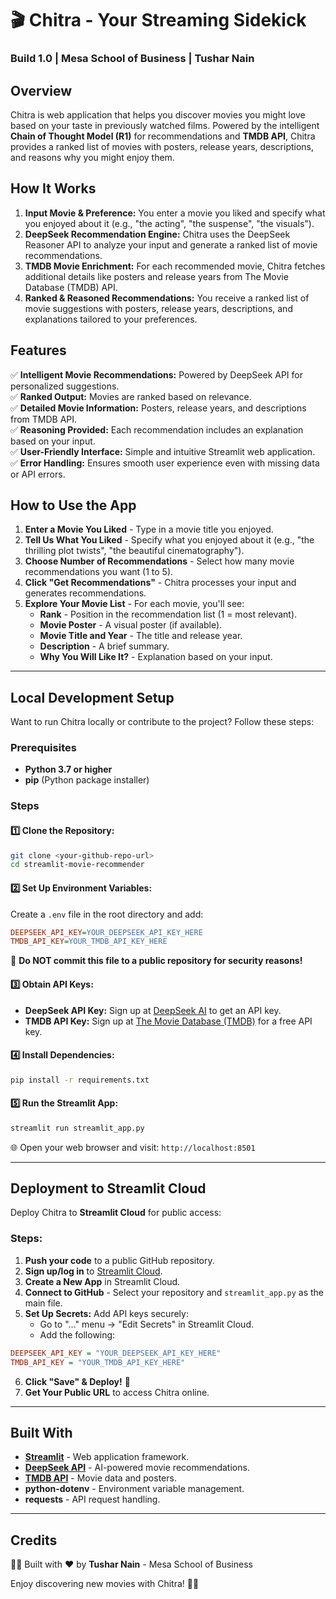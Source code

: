 # 🎬 Chitra - Your Streaming Sidekick

### Build 1.0 | Mesa School of Business | Tushar Nain

## Overview
Chitra is web application that helps you discover movies you might love based on your taste in previously watched films. Powered by the intelligent **Chain of Thought Model (R1)** for recommendations and  **TMDB API**, Chitra provides a ranked list of movies with posters, release years, descriptions, and reasons why you might enjoy them.

## How It Works

1. **Input Movie & Preference:** You enter a movie you liked and specify what you enjoyed about it (e.g., "the acting", "the suspense", "the visuals").
2. **DeepSeek Recommendation Engine:** Chitra uses the DeepSeek Reasoner API to analyze your input and generate a ranked list of movie recommendations.
3. **TMDB Movie Enrichment:** For each recommended movie, Chitra fetches additional details like posters and release years from The Movie Database (TMDB) API.
4. **Ranked & Reasoned Recommendations:** You receive a ranked list of movie suggestions with posters, release years, descriptions, and explanations tailored to your preferences.

## Features

✅ **Intelligent Movie Recommendations:** Powered by DeepSeek API for personalized suggestions.  
✅ **Ranked Output:** Movies are ranked based on relevance.  
✅ **Detailed Movie Information:** Posters, release years, and descriptions from TMDB API.  
✅ **Reasoning Provided:** Each recommendation includes an explanation based on your input.  
✅ **User-Friendly Interface:** Simple and intuitive Streamlit web application.  
✅ **Error Handling:** Ensures smooth user experience even with missing data or API errors.  


## How to Use the App

1. **Enter a Movie You Liked** - Type in a movie title you enjoyed.
2. **Tell Us What You Liked** - Specify what you enjoyed about it (e.g., "the thrilling plot twists", "the beautiful cinematography").
3. **Choose Number of Recommendations** - Select how many movie recommendations you want (1 to 5).
4. **Click "Get Recommendations"** - Chitra processes your input and generates recommendations.
5. **Explore Your Movie List** - For each movie, you'll see:
   - **Rank** - Position in the recommendation list (1 = most relevant).
   - **Movie Poster** - A visual poster (if available).
   - **Movie Title and Year** - The title and release year.
   - **Description** - A brief summary.
   - **Why You Will Like It?** - Explanation based on your input.

---

## Local Development Setup

Want to run Chitra locally or contribute to the project? Follow these steps:

### Prerequisites
- **Python 3.7 or higher**
- **pip** (Python package installer)

### Steps

#### 1️⃣ Clone the Repository:
```bash
git clone <your-github-repo-url>
cd streamlit-movie-recommender
```

#### 2️⃣ Set Up Environment Variables:
Create a `.env` file in the root directory and add:
```ini
DEEPSEEK_API_KEY=YOUR_DEEPSEEK_API_KEY_HERE
TMDB_API_KEY=YOUR_TMDB_API_KEY_HERE
```
🚨 **Do NOT commit this file to a public repository for security reasons!**

#### 3️⃣ Obtain API Keys:
- **DeepSeek API Key:** Sign up at [DeepSeek AI](https://deepseek.com) to get an API key.
- **TMDB API Key:** Sign up at [The Movie Database (TMDB)](https://www.themoviedb.org/) for a free API key.

#### 4️⃣ Install Dependencies:
```bash
pip install -r requirements.txt
```

#### 5️⃣ Run the Streamlit App:
```bash
streamlit run streamlit_app.py
```
🌐 Open your web browser and visit: `http://localhost:8501`

---

## Deployment to Streamlit Cloud

Deploy Chitra to **Streamlit Cloud** for public access:

### Steps:
1. **Push your code** to a public GitHub repository.
2. **Sign up/log in** to [Streamlit Cloud](https://streamlit.io/).
3. **Create a New App** in Streamlit Cloud.
4. **Connect to GitHub** - Select your repository and `streamlit_app.py` as the main file.
5. **Set Up Secrets:** Add API keys securely:
   - Go to "..." menu → "Edit Secrets" in Streamlit Cloud.
   - Add the following:
```ini
DEEPSEEK_API_KEY = "YOUR_DEEPSEEK_API_KEY_HERE"
TMDB_API_KEY = "YOUR_TMDB_API_KEY_HERE"
```
6. **Click "Save" & Deploy!** 🚀
7. **Get Your Public URL** to access Chitra online.

---

## Built With

- **[Streamlit](https://streamlit.io/)** - Web application framework.
- **[DeepSeek API](https://deepseek.com/)** - AI-powered movie recommendations.
- **[TMDB API](https://www.themoviedb.org/)** - Movie data and posters.
- **python-dotenv** - Environment variable management.
- **requests** - API request handling.

---

## Credits
👨‍💻 Built with ❤️ by **Tushar Nain** - Mesa School of Business

Enjoy discovering new movies with Chitra! 🎥🍿
